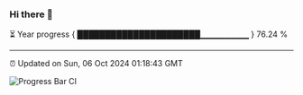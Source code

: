 ### Hi there 👋

⏳ Year progress { ██████████████████████▁▁▁▁▁▁▁▁ } 76.24 %

---

⏰ Updated on Sun, 06 Oct 2024 01:18:43 GMT

![Progress Bar CI](https://github.com/JuvenileQ/Progress-Bar-CI/workflows/main/badge.svg)
